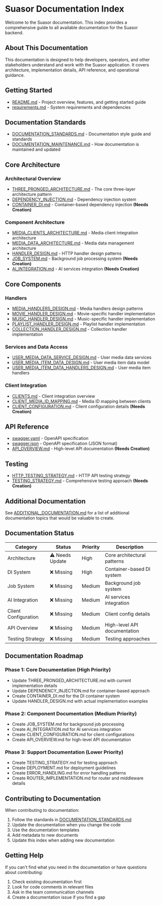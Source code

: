 # Suasor Documentation Index

Welcome to the Suasor documentation. This index provides a comprehensive guide to all available documentation for the Suasor backend.

## About This Documentation

This documentation is designed to help developers, operators, and other stakeholders understand and work with the Suasor application. It covers architecture, implementation details, API reference, and operational guidance.

## Getting Started

- [README.md](/README.md) - Project overview, features, and getting started guide
- [requirements.md](requirements.md) - System requirements and dependencies

## Documentation Standards

- [DOCUMENTATION_STANDARDS.md](DOCUMENTATION_STANDARDS.md) - Documentation style guide and standards
- [DOCUMENTATION_MAINTENANCE.md](DOCUMENTATION_MAINTENANCE.md) - How documentation is maintained and updated

## Core Architecture

### Architectural Overview

- [THREE_PRONGED_ARCHITECTURE.md](THREE_PRONGED_ARCHITECTURE.md) - The core three-layer architecture pattern
- [DEPENDENCY_INJECTION.md](DEPENDENCY_INJECTION.md) - Dependency injection system
- [CONTAINER_DI.md](CONTAINER_DI.md) - Container-based dependency injection **(Needs Creation)**

### Component Architecture

- [MEDIA_CLIENTS_ARCHITECTURE.md](MEDIA_CLIENTS_ARCHITECTURE.md) - Media client integration architecture
- [MEDIA_DATA_ARCHITECTURE.md](MEDIA_DATA_ARCHITECTURE.md) - Media data management architecture
- [HANDLER_DESIGN.md](HANDLER_DESIGN.md) - HTTP handler design patterns
- [JOB_SYSTEM.md](JOB_SYSTEM.md) - Background job processing system **(Needs Creation)**
- [AI_INTEGRATION.md](AI_INTEGRATION.md) - AI services integration **(Needs Creation)**

## Core Components

### Handlers

- [MEDIA_HANDLERS_DESIGN.md](MEDIA_HANDLERS_DESIGN.md) - Media handlers design patterns
- [MOVIE_HANDLER_DESIGN.md](MOVIE_HANDLER_DESIGN.md) - Movie-specific handler implementation
- [MUSIC_HANDLER_DESIGN.md](MUSIC_HANDLER_DESIGN.md) - Music-specific handler implementation
- [PLAYLIST_HANDLER_DESIGN.md](PLAYLIST_HANDLER_DESIGN.md) - Playlist handler implementation
- [COLLECTION_HANDLER_DESIGN.md](COLLECTION_HANDLER_DESIGN.md) - Collection handler implementation

### Services and Data Access

- [USER_MEDIA_DATA_SERVICE_DESIGN.md](USER_MEDIA_DATA_SERVICE_DESIGN.md) - User media data services
- [USER_MEDIA_ITEM_DATA_DESIGN.md](USER_MEDIA_ITEM_DATA_DESIGN.md) - User media item data model
- [USER_MEDIA_ITEM_DATA_HANDLERS_DESIGN.md](USER_MEDIA_ITEM_DATA_HANDLERS_DESIGN.md) - User media item handlers

### Client Integration

- [CLIENTS.md](CLIENTS.md) - Client integration overview
- [CLIENT_MEDIA_ID_MAPPING.md](CLIENT_MEDIA_ID_MAPPING.md) - Media ID mapping between clients
- [CLIENT_CONFIGURATION.md](CLIENT_CONFIGURATION.md) - Client configuration details **(Needs Creation)**

## API Reference

- [swagger.yaml](swagger.yaml) - OpenAPI specification
- [swagger.json](swagger.json) - OpenAPI specification (JSON format)
- [API_OVERVIEW.md](API_OVERVIEW.md) - High-level API documentation **(Needs Creation)**

## Testing

- [HTTP_TESTING_STRATEGY.md](HTTP_TESTING_STRATEGY.md) - HTTP API testing strategy
- [TESTING_STRATEGY.md](TESTING_STRATEGY.md) - Comprehensive testing approach **(Needs Creation)**

## Additional Documentation

See [ADDITIONAL_DOCUMENTATION.md](ADDITIONAL_DOCUMENTATION.md) for a list of additional documentation topics that would be valuable to create.

## Documentation Status

| Category | Status | Priority | Description |
|----------|--------|----------|-------------|
| Architecture | ⚠️ Needs Update | High | Core architectural patterns |
| DI System | ❌ Missing | High | Container-based DI system |
| Job System | ❌ Missing | Medium | Background job system |
| AI Integration | ❌ Missing | Medium | AI services integration |
| Client Configuration | ❌ Missing | Medium | Client config details |
| API Overview | ❌ Missing | Medium | High-level API documentation |
| Testing Strategy | ❌ Missing | Medium | Testing approaches |

## Documentation Roadmap

### Phase 1: Core Documentation (High Priority)

- Update THREE_PRONGED_ARCHITECTURE.md with current implementation details
- Update DEPENDENCY_INJECTION.md for container-based approach
- Create CONTAINER_DI.md for the DI container system
- Update HANDLER_DESIGN.md with actual implementation examples

### Phase 2: Component Documentation (Medium Priority)

- Create JOB_SYSTEM.md for background job processing
- Create AI_INTEGRATION.md for AI services integration
- Create CLIENT_CONFIGURATION.md for client configurations
- Create API_OVERVIEW.md for high-level API documentation

### Phase 3: Support Documentation (Lower Priority)

- Create TESTING_STRATEGY.md for testing approach
- Create DEPLOYMENT.md for deployment guidelines
- Create ERROR_HANDLING.md for error handling patterns
- Create ROUTER_IMPLEMENTATION.md for router and middleware details

## Contributing to Documentation

When contributing to documentation:

1. Follow the standards in [DOCUMENTATION_STANDARDS.md](DOCUMENTATION_STANDARDS.md)
2. Update the documentation when you change the code
3. Use the documentation templates
4. Add metadata to new documents
5. Update this index when adding new documentation

## Getting Help

If you can't find what you need in the documentation or have questions about contributing:

1. Check existing documentation first
2. Look for code comments in relevant files
3. Ask in the team communication channels
4. Create a documentation issue if you find a gap